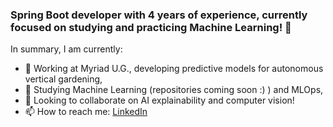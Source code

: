 ### Spring Boot developer with 4 years of experience, currently focused on studying and practicing Machine Learning! 👋

 In summary, I am currently:

- 🔭 Working at Myriad U.G., developing predictive models for autonomous vertical gardening,
- 🌱 Studying Machine Learning (repositories coming soon :) ) and MLOps,
- 👯 Looking to collaborate on AI explainability and computer vision!
- 📫 How to reach me: [LinkedIn](https://www.linkedin.com/in/guilherme-rafael-deschamps/)

<!--
**guilherme-deschamps/guilherme-deschamps** is a ✨ _special_ ✨ repository because its `README.md` (this file) appears on your GitHub profile.

Here are some ideas to get you started:

- 🔭 I’m currently working on ...
- 🌱 I’m currently learning ...
- 👯 I’m looking to collaborate on ...
- 🤔 I’m looking for help with ...
- 💬 Ask me about ...
- 📫 How to reach me: ...
- 😄 Pronouns: ...
- ⚡ Fun fact: ...
-->
